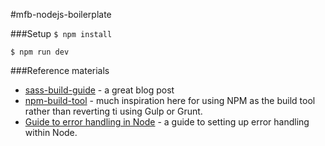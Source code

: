 #mfb-nodejs-boilerplate

###Setup
`$ npm install`

`$ npm run dev`

###Reference materials
* [sass-build-guide](https://github.com/hellobrian/sass-recipes/tree/master/node-sass) - a great blog post
* [npm-build-tool](https://www.keithcirkel.co.uk/how-to-use-npm-as-a-build-tool/) - much inspiration here for using NPM as the build tool rather than reverting ti using Gulp or Grunt.
* [Guide to error handling in Node](https://thecodebarbarian.com/80-20-guide-to-express-error-handling) - a guide to setting up error handling within Node.

